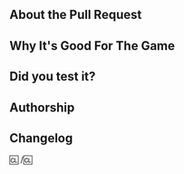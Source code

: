 ## About the Pull Request

<!-- Describe the Pull Request. Please be sure every change is documented or this can delay review and even discourage maintainers from merging your PR! -->

## Why It's Good For The Game

<!-- Please add a short description of why you think these changes would benefit the game. If you can't justify it in words, it might not be worth adding. -->

## Did you test it?

<!--
Please describe if you ran local tests to ensure compilation. If that is not the case, please make it abundantly clear so a maintainer knows they need to run local checks.
Note that this can include own balancing/gameplay tests, but does not need to.
-->

## Authorship

<!--
Please note down any individuals or otherwise inspirations/sources you have for this code if it is ported or adapted.
We recommend using the git blame.
-->

## Changelog

:cl:
/:cl:

<!--
Common tags:
* rscadd - Adding a feature.
* rscdel - Removing a feature.
* tweak - Changing an existing feature.
* bugfix - Fixing an intended functionality that is not working, or correcting an oversight.
* maptweak - Changing something on a map, or adding a new away site. In 99% of cases, all map changes are maptweak.
* spellcheck - Spelling and grammar fixes.
Uncommon tags:
* admin - Adding, removing or changing administrative tools.
* balance - Changing an existing feature in such a way that it may broadly impact game balance; usually reserved for larger changes.
* soundadd - Adding new sounds, usually covered by rscadd unless you're only adding the sounds themselves.
* sounddel - Ditto as above with rscdel
* imageadd - Adding new icons; same situation as soundadd - usually you're adding something that uses these icons, so this isn't needed
* imagedel - Ditto as above.
* experiment - For experimental changes and tests that are intended to be temporary.
* wip - For works in progress. You probably won't get away with using this one.

Examples were changelog entries are optional/not typically required but encouraged:
* Cosmetic changes such as descriptions, sound effects, etc.
* Optimizations and other changes to underlying systems which do not affect gameplay.
* Minor bug fixes.

You'll find a README and example file in .\html\changelogs\ for further instructions.

You can also find a template for adding your changelog directly to the PR description here: https://github.com/Baystation12/Baystation12/wiki/Automatic-changelog-generation

As a courtesy, for ported PRs, please include if you have the blessing of the author. While not required, we encourage basic decency in porting others' work. It is also sufficient to note that the author has not expressed displeasure at the idea of their work getting ported.
Please refrain from porting works of authors that have expressed displeasure in having their work ported, thank you.
-->
